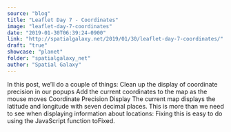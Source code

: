 ```yaml
---
source: "blog"
title: "Leaflet Day 7 - Coordinates"
image: "leaflet-day-7-coordinates"
date: "2019-01-30T06:39:24-0900"
link: "http://spatialgalaxy.net/2019/01/30/leaflet-day-7-coordinates/"
draft: "true"
showcase: "planet"
folder: "spatialgalaxy_net"
author: "Spatial Galaxy"
---
```


In this post, we&rsquo;ll do a couple of things:
 Clean up the display of coordinate precision in our popups Add the current coordinates to the map as the mouse moves  Coordinate Precision Display The current map displays the latitude and longitude with seven decimal places. This is more than we need to see when displaying information about locations:
Fixing this is easy to do using the JavaScript function toFixed.
